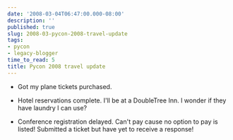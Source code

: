 ```yaml
---
date: '2008-03-04T06:47:00.000-08:00'
description: ''
published: true
slug: 2008-03-pycon-2008-travel-update
tags:
- pycon
- legacy-blogger
time_to_read: 5
title: Pycon 2008 travel update
---
```


<ul><li>Got my plane tickets purchased.</li></ul>  <ul><li>Hotel reservations complete.  I'll be at a DoubleTree Inn.  I wonder if they have laundry I can use?</li></ul>  <ul><li>Conference registration delayed.  Can't pay cause no option to pay is listed!  Submitted a ticket but have yet to receive a response!</li></ul>